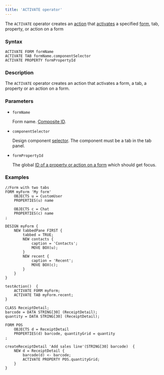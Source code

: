 ```yaml
---
title: 'ACTIVATE operator'
---
```


The `ACTIVATE` operator creates an [action](Actions.md) that [activates](Activation_ACTIVATE.md) a specified [form](Forms.md), tab, property, or action on a form

### Syntax 

    ACTIVATE FORM formName
    ACTIVATE TAB formName.componentSelector
    ACTIVATE PROPERTY formPropertyId

### Description

The `ACTIVATE` operator creates an action that activates a form, a tab, a property or an action on a form. 

### Parameters

- `formName`

    Form name. [Composite ID](IDs.md#cid).

- `componentSelector`

    Design component [selector](DESIGN_statement.md#selector). The component must be a tab in the tab panel.

- `formPropertyId`

    The global [ID of a property or action on a form](IDs.md#formpropertyid) which should get focus.

### Examples

```lsf
//Form with two tabs
FORM myForm 'My form'
    OBJECTS u = CustomUser
    PROPERTIES(u) name

    OBJECTS c = Chat
    PROPERTIES(c) name
;

DESIGN myForm {
    NEW tabbedPane FIRST {
        tabbed = TRUE;
        NEW contacts {
            caption = 'Contacts';
            MOVE BOX(u);
        }
        NEW recent {
            caption = 'Recent';
            MOVE BOX(c);
        }
    }
}

testAction()  {
    ACTIVATE FORM myForm;
    ACTIVATE TAB myForm.recent;
}

CLASS ReceiptDetail;
barcode = DATA STRING[30] (ReceiptDetail);
quantity = DATA STRING[30] (ReceiptDetail);

FORM POS
    OBJECTS d = ReceiptDetail
    PROPERTIES(d) barcode, quantityGrid = quantity
;

createReceiptDetail 'Add sales line'(STRING[30] barcode)  {
    NEW d = ReceiptDetail {
        barcode(d) <- barcode;
        ACTIVATE PROPERTY POS.quantityGrid;
    }
}
```
